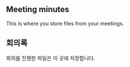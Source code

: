 ## Meeting minutes

This is where you store files from your meetings.


## 회의록

회의를 진행한 파일은 이 곳에 저장합니다. 
